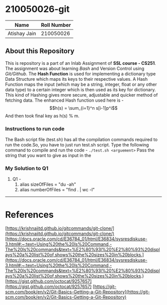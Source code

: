 # 210050026-git

| Name | Roll Number |
| ----------- | ----------- |
| Atishay Jain | 210050026 |

## About this Repository
This is repository is a part of an Inlab Assignment of **SSL course - CS251**. The assignment was about learning *Bash* and Version Control using *Git/Github*.
The **Hash Function** is used for implementing a dictionary type Data Structure which maps its keys to their respective values. A Hash Function maps the input (which may be a string, integer, float or any other data type) to a certain integer which is then used as its key for dictionary. This kind of Hashing gives more secure, adjustable and quicker method of fetching data.
The enhanced Hash function used here is -
$$h(s) = \sum_{i=1}^n s[i-1]p^i$$
And then took final key as h(s) % m.


### Instructions to run code
The Bash script file (test.sh) has all the compilation commands required to run the code.So, you have to just run test.sh script.
Type the following command to compile and run the code -
`./test.sh <arguement>`
Pass the string that you want to give as input in the <arguement>

### My Solution to Q1
1. Q1 -
    1. alias sizeOfFiles = "du -ah"
    2. alias numberOfFiles = "find . | wc -l"

---

# References
[https://krishnaiitd.github.io/gitcommands/git-clone/](https://krishnaiitd.github.io/gitcommands/git-clone/)
[https://docs.oracle.com/cd/E36784_01/html/E36834/sysresdiskuse-3.html#:~:text=Using%20the%20ls%20Command,-The%20ls%20commands&text=%E2%80%93l%20%E2%80%93%20displays%20a%20list%20of,shows%20the%20sizes%20in%20blocks.](https://docs.oracle.com/cd/E36784_01/html/E36834/sysresdiskuse-3.html#:~:text=Using%20the%20ls%20Command,-The%20ls%20commands&text=%E2%80%93l%20%E2%80%93%20displays%20a%20list%20of,shows%20the%20sizes%20in%20blocks.)
[https://gist.github.com/octocat/9257657](https://gist.github.com/octocat/9257657)
[https://git-scm.com/book/en/v2/Git-Basics-Getting-a-Git-Repository](https://git-scm.com/book/en/v2/Git-Basics-Getting-a-Git-Repository)



